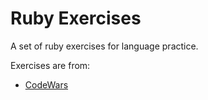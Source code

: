 # Ruby Exercises

A set of ruby exercises for language practice.

Exercises are from:

* [CodeWars](https://www.codewars.com "CodeWars Homepage")
